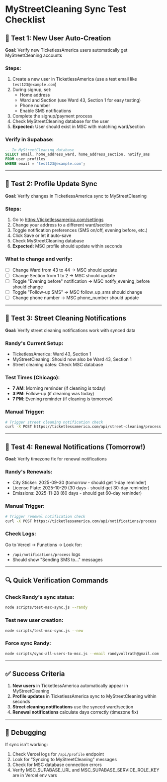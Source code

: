 # MyStreetCleaning Sync Test Checklist

## 🧪 Test 1: New User Auto-Creation
**Goal:** Verify new TicketlessAmerica users automatically get MyStreetCleaning accounts

### Steps:
1. Create a new user in TicketlessAmerica (use a test email like `test123@example.com`)
2. During signup, set:
   - Home address
   - Ward and Section (use Ward 43, Section 1 for easy testing)
   - Phone number
   - Enable SMS notifications
3. Complete the signup/payment process
4. Check MyStreetCleaning database for the user
5. **Expected:** User should exist in MSC with matching ward/section

### Verify in Supabase:
```sql
-- In MyStreetCleaning database
SELECT email, home_address_ward, home_address_section, notify_sms 
FROM user_profiles 
WHERE email = 'test123@example.com';
```

---

## 🧪 Test 2: Profile Update Sync
**Goal:** Verify changes in TicketlessAmerica sync to MyStreetCleaning

### Steps:
1. Go to https://ticketlessamerica.com/settings
2. Change your address to a different ward/section
3. Toggle notification preferences (SMS on/off, evening before, etc.)
4. Click Save or let it auto-save
5. Check MyStreetCleaning database
6. **Expected:** MSC profile should update within seconds

### What to change and verify:
- [ ] Change Ward from 43 to 44 → MSC should update
- [ ] Change Section from 1 to 2 → MSC should update
- [ ] Toggle "Evening before" notification → MSC notify_evening_before should change
- [ ] Toggle "Follow-up SMS" → MSC follow_up_sms should change
- [ ] Change phone number → MSC phone_number should update

---

## 🧪 Test 3: Street Cleaning Notifications
**Goal:** Verify street cleaning notifications work with synced data

### Randy's Current Setup:
- TicketlessAmerica: Ward 43, Section 1
- MyStreetCleaning: Should now also be Ward 43, Section 1
- Street cleaning dates: Check MSC database

### Test Times (Chicago):
- **7 AM**: Morning reminder (if cleaning is today)
- **3 PM**: Follow-up (if cleaning was today)
- **7 PM**: Evening reminder (if cleaning is tomorrow)

### Manual Trigger:
```bash
# Trigger street cleaning notification check
curl -X POST https://ticketlessamerica.com/api/street-cleaning/process
```

---

## 🧪 Test 4: Renewal Notifications (Tomorrow!)
**Goal:** Verify timezone fix for renewal notifications

### Randy's Renewals:
- City Sticker: 2025-09-30 (tomorrow - should get 1-day reminder)
- License Plate: 2025-10-29 (30 days - should get 30-day reminder)
- Emissions: 2025-11-28 (60 days - should get 60-day reminder)

### Manual Trigger:
```bash
# Trigger renewal notification check
curl -X POST https://ticketlessamerica.com/api/notifications/process
```

### Check Logs:
Go to Vercel → Functions → Look for:
- `/api/notifications/process` logs
- Should show "Sending SMS to..." messages

---

## 🔍 Quick Verification Commands

### Check Randy's sync status:
```bash
node scripts/test-msc-sync.js --randy
```

### Test new user creation:
```bash
node scripts/test-msc-sync.js --new
```

### Force sync Randy:
```bash
node scripts/sync-all-users-to-msc.js --email randyvollrath@gmail.com
```

---

## ✅ Success Criteria

1. **New users** in TicketlessAmerica automatically appear in MyStreetCleaning
2. **Profile updates** in TicketlessAmerica sync to MyStreetCleaning within seconds
3. **Street cleaning notifications** use the synced ward/section
4. **Renewal notifications** calculate days correctly (timezone fix)

---

## 🐛 Debugging

If sync isn't working:
1. Check Vercel logs for `/api/profile` endpoint
2. Look for "Syncing to MyStreetCleaning" messages
3. Check for MSC database connection errors
4. Verify MSC_SUPABASE_URL and MSC_SUPABASE_SERVICE_ROLE_KEY are in Vercel env vars